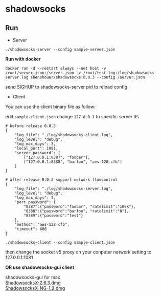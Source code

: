 # shadowsocks

## Run

* Server

```
./shadowsocks-server --config sample-server.json
```

**Run with docker**

```
docker run -d --restart always --net host -v /root/server.json:/server.json -v /root/test.log:/log/shadowsocks-server.log shenshouer/shadowsocks:0.0.3 --config /server.json
```

send SIGHUP to shadowsocks-server pid to reload config

* Client 

You can use the client binary file as follow:

edit `sample-client.json` change `127.0.0.1` to specific server IP:

```
# before release 0.0.3
{
    "log_file": "./log/shadowsocks-client.log",
    "log_level": "debug",
    "log_max_days": 3,
	"local_port": 1081,
	"server_password": [
		["127.0.0.1:8387", "foobar"],
		["127.0.0.1:8388", "barfoo", "aes-128-cfb"]
	]
}

# after release 0.0.3 support network flowcontrol
{
    "log_file": "./log/shadowsocks-server.log",
    "log_level": "debug",
    "log_max_days": 3,
	"port_password": {
		"8387":{"password":"foobar", "ratelimit":"100k"},
		"8388":{"password":"barfoo", "ratelimit":"0"},
		"8389":{"password":"test"}
	},
	"method": "aes-128-cfb",
	"timeout": 600
}
```

```
./shadowsocks-client --config sample-client.json
```

then change the socket v5 proxy on your conputer network setting to 127.0.0.1:1081

**OR use shadowsocks-gui client**

shadowsocks-gui for mac    
[ShadowsocksX-2.6.3.dmg](https://github.com/shadowsocks/shadowsocks-iOS/releases/download/2.6.3/ShadowsocksX-2.6.3.dmg)    
[ShadowsocksX-NG-1.2.dmg](https://github.com/shadowsocks/ShadowsocksX-NG/releases/download/1.2/ShadowsocksX-NG-1.2.dmg)    